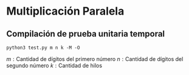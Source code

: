 # Multiplicación Paralela
## Compilación de prueba unitaria temporal

    python3 test.py m n k -M -O

$m:\text{Cantidad de dígitos del primero número}$
$n:\text{Cantidad de dígitos del segundo número}$
$k:\text{Cantidad de hilos}$
